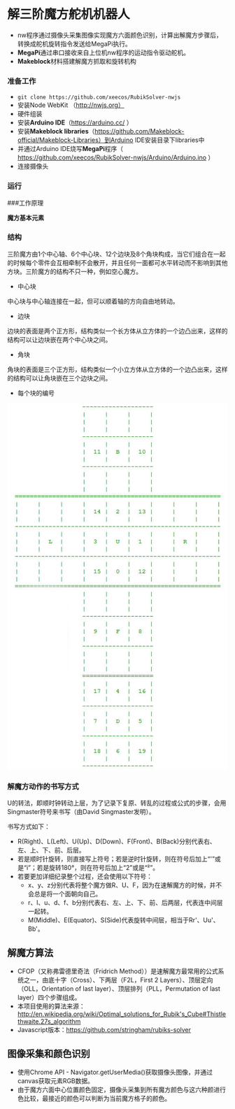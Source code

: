 # 解三阶魔方舵机机器人
 * nw程序通过摄像头采集图像实现魔方六面颜色识别，计算出解魔方步骤后，转换成舵机旋转指令发送给MegaPi执行。
 * **MegaPi**通过串口接收来自上位机nw程序的运动指令驱动舵机。
 * **Makeblock**材料搭建解魔方抓取和旋转机构
### 准备工作
 * ```git clone https://github.com/xeecos/RubikSolver-nwjs```
 * 安装Node WebKit （http://nwjs.org）
 * 硬件组装
 * 安装**Arduino IDE**（https://arduino.cc/ ）
 * 安装**Makeblock libraries**（https://github.com/Makeblock-official/Makeblock-Libraries）到Arduino IDE安装目录下libraries中
 * 并通过Arduino IDE烧写**MegaPi**程序（ https://github.com/xeecos/RubikSolver-nwjs/Arduino/Arduino.ino ）
 * 连接摄像头

### 运行


###工作原理

**魔方基本元素**
### 结构

三阶魔方由1个中心轴、6个中心块、12个边块及8个角块构成，当它们组合在一起的时候每个零件会互相牵制不会散开，并且任何一面都可水平转动而不影响到其他方块。三阶魔方的结构不只一种，例如空心魔方。
 * 中心块
  
  中心块与中心轴连接在一起，但可以顺着轴的方向自由地转动。

 * 边块
  
  边块的表面是两个正方形，结构类似一个长方体从立方体的一个边凸出来，这样的结构可以让边块嵌在两个中心块之间。

 * 角块
  
  角块的表面是三个正方形，结构类似一个小立方体从立方体的一个边凸出来，这样的结构可以让角块嵌在三个边块之间。

 * 每个块的编号
 
  ![cubes](https://github.com/xeecos/RubikCubeSolver/raw/master/images/1.jpg)

### 解魔方动作的书写方式
  U的转法，即顺时钟转动上层，为了记录下复原、转乱的过程或公式的步骤，会用Singmaster符号来书写（由David Singmaster发明）。
  
  书写方式如下：
  * R(Right)、L(Left)、U(Up)、D(Down)、F(Front)、B(Back)分别代表右、左、上、下、前、后层。
  * 若是顺时针旋转，则直接写上符号；若是逆时针旋转，则在符号后加上“'”或是“i”；若是旋转180°，则在符号后加上“2”或是“²”。
  * 若要更加详细纪录整个过程，还会使用以下符号：
    - x、y、z分别代表将整个魔方做R、U、F，因为在速解魔方的时候，并不会总是将一个面朝向自己。
    - r、l、u、d、f、b分别代表右、左、上、下、前、后两层，代表连中间层一起转。
    - M(Middle)、E(Equator)、S(Side)代表旋转中间层，相当于Rr'、Uu'、Bb'。

## 解魔方算法

 * CFOP（又称弗雷德里奇法（Fridrich Method））是速解魔方最常用的公式系统之一，由底十字（Cross）、下两层（F2L，First 2 Layers）、顶层定向（OLL，Orientation of last layer）、顶层排列（PLL，Permutation of last layer）四个步骤组成。
 * 本项目使用的算法来源：http://en.wikipedia.org/wiki/Optimal_solutions_for_Rubik's_Cube#Thistlethwaite.27s_algorithm
 * Javascript版本：https://github.com/stringham/rubiks-solver
 
## 图像采集和颜色识别
 * 使用Chrome API - Navigator.getUserMedia()获取摄像头图像，并通过canvas获取元素RGB数据。
 * 由于魔方六面中心位置颜色固定，摄像头采集到所有魔方颜色与这六种颜进行色比较，最接近的颜色可以判断为当前魔方格子的颜色。
 
